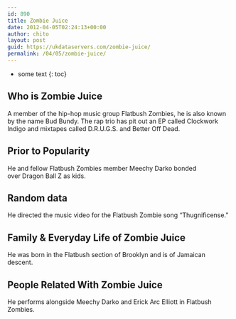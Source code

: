```yaml
---
id: 890
title: Zombie Juice
date: 2012-04-05T02:24:13+00:00
author: chito
layout: post
guid: https://ukdataservers.com/zombie-juice/
permalink: /04/05/zombie-juice/
---
```


* some text
{: toc}
          
          
## Who is  Zombie Juice
                  
                  
                  
A member of the hip-hop music group Flatbush Zombies, he is also known by the name Bud Bundy. The rap trio has pit out an EP called Clockwork Indigo and mixtapes called D.R.U.G.S. and Better Off Dead.
                  
                
                
                
## Prior to Popularity 
                  
                  
                  
He and fellow Flatbush Zombies member Meechy Darko bonded over Dragon Ball Z as kids.
                  
                
                
                
## Random data 
                  
                  
                  
He directed the music video for the Flatbush Zombie song &#8220;Thugnificense.&#8221;
                  
                
                
                
## Family & Everyday Life of Zombie Juice
                  
                  
                  
He was born in the Flatbush section of Brooklyn and is of Jamaican descent.
                  
                
                
                
## People Related With  Zombie Juice
                  
                  
                  
He performs alongside Meechy Darko and Erick Arc Elliott in Flatbush Zombies.
                  
                
              
            
          
          
          
    
    
  
